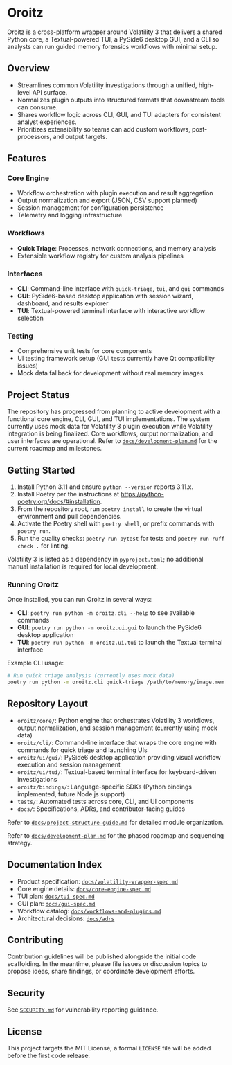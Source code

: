 # Oroitz

Oroitz is a cross-platform wrapper around Volatility 3 that delivers a shared Python core, a Textual-powered TUI, a PySide6 desktop GUI, and a CLI so analysts can run guided memory forensics workflows with minimal setup.

## Overview

- Streamlines common Volatility investigations through a unified, high-level API surface.
- Normalizes plugin outputs into structured formats that downstream tools can consume.
- Shares workflow logic across CLI, GUI, and TUI adapters for consistent analyst experiences.
- Prioritizes extensibility so teams can add custom workflows, post-processors, and output targets.

## Features

### Core Engine

- Workflow orchestration with plugin execution and result aggregation
- Output normalization and export (JSON, CSV support planned)
- Session management for configuration persistence
- Telemetry and logging infrastructure

### Workflows

- **Quick Triage**: Processes, network connections, and memory analysis
- Extensible workflow registry for custom analysis pipelines

### Interfaces

- **CLI**: Command-line interface with `quick-triage`, `tui`, and `gui` commands
- **GUI**: PySide6-based desktop application with session wizard, dashboard, and results explorer
- **TUI**: Textual-powered terminal interface with interactive workflow selection

### Testing

- Comprehensive unit tests for core components
- UI testing framework setup (GUI tests currently have Qt compatibility issues)
- Mock data fallback for development without real memory images

## Project Status

The repository has progressed from planning to active development with a functional core engine, CLI, GUI, and TUI implementations. The system currently uses mock data for Volatility 3 plugin execution while Volatility integration is being finalized. Core workflows, output normalization, and user interfaces are operational. Refer to [`docs/development-plan.md`](docs/development-plan.md) for the current roadmap and milestones.

## Getting Started

1. Install Python 3.11 and ensure `python --version` reports 3.11.x.
2. Install Poetry per the instructions at <https://python-poetry.org/docs/#installation>.
3. From the repository root, run `poetry install` to create the virtual environment and pull dependencies.
4. Activate the Poetry shell with `poetry shell`, or prefix commands with `poetry run`.
5. Run the quality checks: `poetry run pytest` for tests and `poetry run ruff check .` for linting.

Volatility 3 is listed as a dependency in `pyproject.toml`; no additional manual installation is required for local development.

### Running Oroitz

Once installed, you can run Oroitz in several ways:

- **CLI**: `poetry run python -m oroitz.cli --help` to see available commands
- **GUI**: `poetry run python -m oroitz.ui.gui` to launch the PySide6 desktop application
- **TUI**: `poetry run python -m oroitz.ui.tui` to launch the Textual terminal interface

Example CLI usage:

```bash
# Run quick triage analysis (currently uses mock data)
poetry run python -m oroitz.cli quick-triage /path/to/memory/image.mem --profile Win10x64_19041 --output results.json
```

## Repository Layout

- `oroitz/core/`: Python engine that orchestrates Volatility 3 workflows, output normalization, and session management (currently using mock data)
- `oroitz/cli/`: Command-line interface that wraps the core engine with commands for quick triage and launching UIs
- `oroitz/ui/gui/`: PySide6 desktop application providing visual workflow execution and session management
- `oroitz/ui/tui/`: Textual-based terminal interface for keyboard-driven investigations
- `oroitz/bindings/`: Language-specific SDKs (Python bindings implemented, future Node.js support)
- `tests/`: Automated tests across core, CLI, and UI components
- `docs/`: Specifications, ADRs, and contributor-facing guides

Refer to [`docs/project-structure-guide.md`](docs/project-structure-guide.md) for detailed module organization.

Refer to [`docs/development-plan.md`](docs/development-plan.md) for the phased roadmap and sequencing strategy.

## Documentation Index

- Product specification: [`docs/volatility-wrapper-spec.md`](docs/volatility-wrapper-spec.md)
- Core engine details: [`docs/core-engine-spec.md`](docs/core-engine-spec.md)
- TUI plan: [`docs/tui-spec.md`](docs/tui-spec.md)
- GUI plan: [`docs/gui-spec.md`](docs/gui-spec.md)
- Workflow catalog: [`docs/workflows-and-plugins.md`](docs/workflows-and-plugins.md)
- Architectural decisions: [`docs/adrs`](docs/adrs)

## Contributing

Contribution guidelines will be published alongside the initial code scaffolding. In the meantime, please file issues or discussion topics to propose ideas, share findings, or coordinate development efforts.

## Security

See [`SECURITY.md`](SECURITY.md) for vulnerability reporting guidance.

## License

This project targets the MIT License; a formal `LICENSE` file will be added before the first code release.
